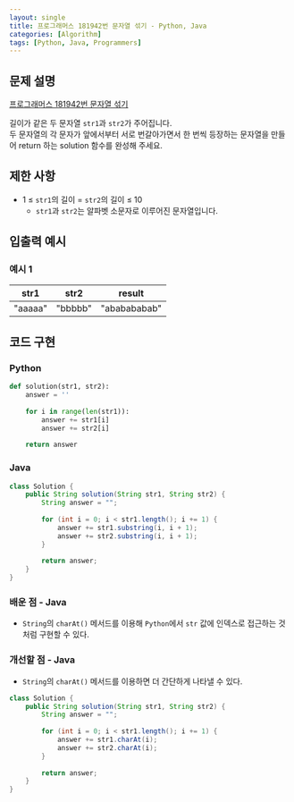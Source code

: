 ```yaml
---
layout: single
title: 프로그래머스 181942번 문자열 섞기 - Python, Java
categories: [Algorithm]
tags: [Python, Java, Programmers]
---
```


## 문제 설명
[프로그래머스 181942번 문자열 섞기](https://school.programmers.co.kr/learn/courses/30/lessons/181942)

길이가 같은 두 문자열 `str1`과 `str2`가 주어집니다.
<br/>
두 문자열의 각 문자가 앞에서부터 서로 번갈아가면서 한 번씩 등장하는 문자열을 만들어 return 하는 solution 함수를 완성해 주세요.

## 제한 사항
- 1 ≤ `str1`의 길이 = `str2`의 길이 ≤ 10
  - `str1`과 `str2`는 알파벳 소문자로 이루어진 문자열입니다.

## 입출력 예시

### 예시 1

|str1|str2|result|
|:---:|:---:|:---:|
|"aaaaa"|"bbbbb"|"ababababab"|

## 코드 구현

### Python

```python
def solution(str1, str2):
    answer = ''
    
    for i in range(len(str1)):
        answer += str1[i]
        answer += str2[i]
    
    return answer
```

### Java

```java
class Solution {
    public String solution(String str1, String str2) {
        String answer = "";
        
        for (int i = 0; i < str1.length(); i += 1) {
            answer += str1.substring(i, i + 1);
            answer += str2.substring(i, i + 1);
        }
        
        return answer;
    }
}
```

### 배운 점 - Java

* `String`의 `charAt()` 메서드를 이용해 `Python`에서 `str` 값에 인덱스로 접근하는 것처럼 구현할 수 있다.

### 개선할 점 - Java

* `String`의 `charAt()` 메서드를 이용하면 더 간단하게 나타낼 수 있다.

```java
class Solution {
    public String solution(String str1, String str2) {
        String answer = "";
        
        for (int i = 0; i < str1.length(); i += 1) {
            answer += str1.charAt(i);
            answer += str2.charAt(i);
        }
        
        return answer;
    }
}
```